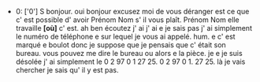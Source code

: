  * 0: ['0']
	 S bonjour.
	 oui bonjour excusez moi de vous déranger est ce que c' est possible d' avoir Prénom Nom s' il vous plaît.
	 Prénom Nom elle travaille **[où]** c' est.
	 ah ben écoutez j' ai j' ai e je sais pas j' ai simplement le numéro de téléphone e sur lequel je vous ai appelé.
	 hum.
	 e c' est marqué e boulot donc je suppose que je pensais que c' était son bureau.
	 vous pouvez me dire le bureau ou alors e la pièce.
	 je e je suis désolée j' ai simplement le 0 2 97 0 1 27 25.
	 0 2 97 0 1.
	 27 25.
	 là je vais chercher je sais qu' il y est pas.
	
